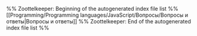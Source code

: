 %% Zoottelkeeper: Beginning of the autogenerated index file list  %%
 [[Programming/Programming languages/JavaScript/Вопросы/Вопросы и ответы|Вопросы и ответы]]
%% Zoottelkeeper: End of the autogenerated index file list  %%
